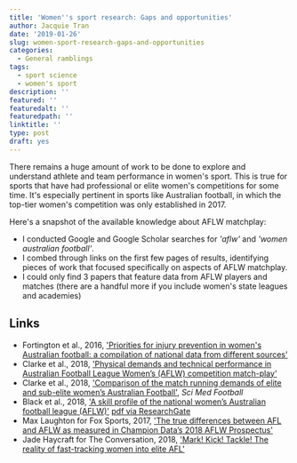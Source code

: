 ```yaml
---
title: 'Women''s sport research: Gaps and opportunities'
author: Jacquie Tran
date: '2019-01-26'
slug: women-sport-research-gaps-and-opportunities
categories:
  - General ramblings
tags:
  - sport science
  - women's sport
description: ''
featured: ''
featuredalt: ''
featuredpath: ''
linktitle: ''
type: post
draft: yes
---
```


There remains a huge amount of work to be done to explore and understand athlete and team performance in women's sport. This is true for sports that have had professional or elite women's competitions for some time. It's especially pertinent in sports like Australian football, in which the top-tier women's competition was only established in 2017.

Here's a snapshot of the available knowledge about AFLW matchplay:

- I conducted Google and Google Scholar searches for _'aflw'_ and _'women australian football'_.
- I combed through links on the first few pages of results, identifying pieces of work that focused specifically on aspects of AFLW matchplay.
- I could only find 3 papers that feature data from AFLW players and matches (there are a handful more if you include women's state leagues and academies)

## Links

- Fortington et al., 2016, ['Priorities for injury prevention in women's Australian football: a compilation of national data from different sources'](https://bmjopensem.bmj.com/content/2/1/e000101.info)
- Clarke et al., 2018, ['Physical demands and technical performance in Australian Football League Women’s (AFLW) competition match-play'](https://www.sciencedirect.com/science/article/pii/S1440244017318236)
- Clarke et al., 2018, ['Comparison of the match running demands of elite and sub-elite women’s Australian Football'](https://www.tandfonline.com/doi/abs/10.1080/24733938.2018.1479067), _Sci Med Football_
- Black et al., 2018, ['A skill profile of the national women’s Australian football league (AFLW)'](https://www.tandfonline.com/doi/abs/10.1080/24733938.2018.1489140) [pdf via ResearchGate](https://www.researchgate.net/publication/326073287_A_skill_profile_of_the_national_women's_Australian_football_league_AFLW)
- Max Laughton for Fox Sports, 2017, ['The true differences between AFL and AFLW as measured in Champion Data’s 2018 AFLW Prospectus'](https://www.foxsports.com.au/afl/womens-afl/the-true-differences-between-afl-and-aflw-as-measured-in-champion-datas-2018-aflw-prospectus/news-story/509c443e6eadd74554ddc3389b4e6634)
- Jade Haycraft for The Conversation, 2018, ['Mark! Kick! Tackle! The reality of fast-tracking women into elite AFL'](https://theconversation.com/mark-kick-tackle-the-reality-of-fast-tracking-women-into-elite-afl-91007)